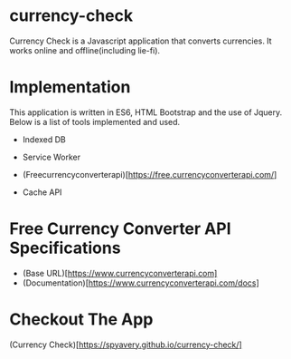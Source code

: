 # currency-check
Currency Check is a Javascript application that converts currencies. It works online and offline(including lie-fi).

# Implementation
This application is written in ES6, HTML Bootstrap and the use of Jquery. Below is a list of tools implemented and used.

- Indexed DB

- Service Worker

- (Freecurrencyconverterapi)[https://free.currencyconverterapi.com/]

- Cache API

# Free Currency Converter API Specifications

- (Base URL)[https://www.currencyconverterapi.com]
- (Documentation)[https://www.currencyconverterapi.com/docs]



# Checkout The App

(Currency Check)[https://spyavery.github.io/currency-check/]

